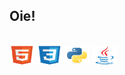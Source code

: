 ## Oie!

<div style="display: inline_block"><br>
  <img align="center" alt="amd-HTML" height="30" width="40" src="https://raw.githubusercontent.com/devicons/devicon/master/icons/html5/html5-original.svg">
  <img align="center" alt="amd-CSS" height="30" width="40" src="https://raw.githubusercontent.com/devicons/devicon/master/icons/css3/css3-original.svg">
  <img align="center" alt="amd-Python" height="30" width="40" src="https://raw.githubusercontent.com/devicons/devicon/master/icons/python/python-original.svg">
  <img align="center" alt="amd-Python" height="30" width="40" src="https://raw.githubusercontent.com/devicons/devicon/master/icons/java/java-original.svg">

</div>
